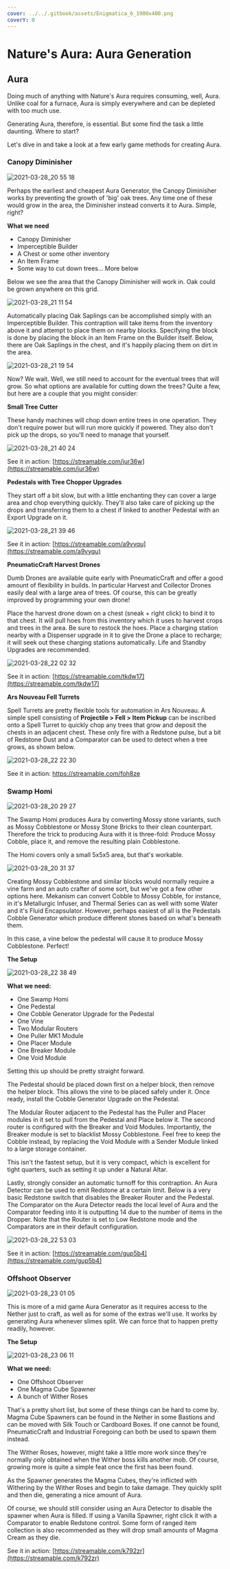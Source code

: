 ```yaml
---
cover: ../../.gitbook/assets/Enigmatica_6_1900x400.png
coverY: 0
---
```


# Nature's Aura: Aura Generation

## Aura

Doing much of anything with Nature's Aura requires consuming, well, Aura. Unlike coal for a furnace, Aura is simply everywhere and can be depleted with too much use.

Generating Aura, therefore, is essential. But some find the task a little daunting. Where to start?

Let's dive in and take a look at a few early game methods for creating Aura.

### **Canopy Diminisher**

![2021-03-28\_20 55 18](https://user-images.githubusercontent.com/9543430/112774689-66934e00-9008-11eb-804c-b1d84e98b65c.png)

Perhaps the earliest and cheapest Aura Generator, the Canopy Diminisher works by preventing the growth of 'big' oak trees. Any time one of these would grow in the area, the Diminisher instead converts it to Aura. Simple, right?

**What we need**

* Canopy Diminisher
* Imperceptible Builder
* A Chest or some other inventory
* An Item Frame
* Some way to cut down trees... More below

Below we see the area that the Canopy Diminisher will work in. Oak could be grown anywhere on this grid.

![2021-03-28\_21 11 54](https://user-images.githubusercontent.com/9543430/112775281-7c097780-900a-11eb-8e40-3b2bd499b584.png)

Automatically placing Oak Saplings can be accomplished simply with an Imperceptible Builder. This contraption will take items from the inventory above it and attempt to place them on nearby blocks. Specifying the block is done by placing the block in an Item Frame on the Builder itself. Below, there are Oak Saplings in the chest, and it's happily placing them on dirt in the area.

![2021-03-28\_21 19 54](https://user-images.githubusercontent.com/9543430/112775610-6052a100-900b-11eb-90c6-cf8b5f38acf2.png)

Now? We wait. Well, we still need to account for the eventual trees that will grow. So what options are available for cutting down the trees? Quite a few, but here are a couple that you might consider:

**Small Tree Cutter**

These handy machines will chop down entire trees in one operation. They don't require power but will run more quickly if powered. They also don't pick up the drops, so you'll need to manage that yourself.

![2021-03-28\_21 40 24](https://user-images.githubusercontent.com/9543430/112776656-42d30680-900e-11eb-8b55-473cc47980e5.png)

See it in action: [https://streamable.com/jur36w](https://streamable.com/jur36w)

**Pedestals with Tree Chopper Upgrades**

They start off a bit slow, but with a little enchanting they can cover a large area and chop everything quickly. They'll also take care of picking up the drops and transferring them to a chest if linked to another Pedestal with an Export Upgrade on it.

![2021-03-28\_21 39 46](https://user-images.githubusercontent.com/9543430/112776720-64cc8900-900e-11eb-8430-281d4d9d2619.png)

See it in action: [https://streamable.com/a9vyqu](https://streamable.com/a9vyqu)

**PneumaticCraft Harvest Drones**

Dumb Drones are available quite early with PneumaticCraft and offer a good amount of flexibility in builds. In particular Harvest and Collector Drones easily deal with a large area of trees. Of course, this can be greatly improved by programming your own drone!

Place the harvest drone down on a chest (sneak + right click) to bind it to that chest. It will pull hoes from this inventory which it uses to harvest crops and trees in the area. Be sure to restock the hoes. Place a charging station nearby with a Dispenser upgrade in it to give the Drone a place to recharge; it will seek out these charging stations automatically. Life and Standby Upgrades are recommended.

![2021-03-28\_22 02 32](https://user-images.githubusercontent.com/9543430/112777922-56cc3780-9011-11eb-8c41-898471b04427.png)

See it in action: [https://streamable.com/tkdw17](https://streamable.com/tkdw17)

**Ars Nouveau Fell Turrets**

Spell Turrets are pretty flexible tools for automation in Ars Nouveau. A simple spell consisting of **Projectile > Fell > Item Pickup** can be inscribed onto a Spell Turret to quickly chop any trees that grow and deposit the chests in an adjacent chest. These only fire with a Redstone pulse, but a bit of Redstone Dust and a Comparator can be used to detect when a tree grows, as shown below.

![2021-03-28\_22 22 30](https://user-images.githubusercontent.com/9543430/112779176-1cb06500-9014-11eb-824b-6ceb7c022519.png)

See it in action: https://streamable.com/foh8ze

### **Swamp Homi**

![2021-03-28\_20 29 27](https://user-images.githubusercontent.com/9543430/112779439-ba0b9900-9014-11eb-9a40-5998148fda50.png)

The Swamp Homi produces Aura by converting Mossy stone variants, such as Mossy Cobblestone or Mossy Stone Bricks to their clean counterpart. Therefore the trick to producing Aura with it is three-fold: Produce Mossy Cobble, place it, and remove the resulting plain Cobblestone.

The Homi covers only a small 5x5x5 area, but that's workable.

![2021-03-28\_20 31 37](https://user-images.githubusercontent.com/9543430/112779604-179fe580-9015-11eb-8ba3-e108cdb7a9e8.png)

Creating Mossy Cobblestone and similar blocks would normally require a vine farm and an auto crafter of some sort, but we've got a few other options here. Mekanism can convert Cobble to Mossy Cobble, for instance, in it's Metallurgic Infuser, and Thermal Series can as well with some Water and it's Fluid Encapsulator. However, perhaps easiest of all is the Pedestals Cobble Generator which produce different stones based on what's beneath them.

In this case, a vine below the pedestal will cause it to produce Mossy Cobblestone. Perfect!

**The Setup**

![2021-03-28\_22 38 49](https://user-images.githubusercontent.com/9543430/112780253-744fd000-9016-11eb-934e-542d8750b400.png)

**What we need:**

* One Swamp Homi
* One Pedestal
* One Cobble Generator Upgrade for the Pedestal
* One Vine
* Two Modular Routers
* One Puller MK1 Module
* One Placer Module
* One Breaker Module
* One Void Module

Setting this up should be pretty straight forward.

The Pedestal should be placed down first on a helper block, then remove the helper block. This allows the vine to be placed safely under it. Once ready, install the Cobble Generator Upgrade on the Pedestal.

The Modular Router adjacent to the Pedestal has the Puller and Placer modules in it set to pull from the Pedestal and Place below it. The second router is configured with the Breaker and Void Modules. Importantly, the Breaker module is set to blacklist Mossy Cobblestone. Feel free to keep the Cobble instead, by replacing the Void Module with a Sender Module linked to a large storage container.

This isn't the fastest setup, but it is very compact, which is excellent for tight quarters, such as setting it up under a Natural Altar.

Lastly, strongly consider an automatic turnoff for this contraption. An Aura Detector can be used to emit Redstone at a certain limit. Below is a very basic Redstone switch that disables the Breaker Router and the Pedestal. The Comparator on the Aura Detector reads the local level of Aura and the Comparator feeding into it is outputting 14 due to the number of items in the Dropper. Note that the Router is set to Low Redstone mode and the Comparators are in their default configuration.

![2021-03-28\_22 53 03](https://user-images.githubusercontent.com/9543430/112781204-613dff80-9018-11eb-8080-12ac8abf8692.png)

See it in action: [https://streamable.com/gup5b4](https://streamable.com/gup5b4)

### **Offshoot Observer**

![2021-03-28\_23 01 05](https://user-images.githubusercontent.com/9543430/112781806-926aff80-9019-11eb-8cec-39eb0234aeac.png)

This is more of a mid game Aura Generator as it requires access to the Nether just to craft, as well as for some of the extras we'll use. It works by generating Aura whenever slimes split. We can force that to happen pretty readily, however.

**The Setup**

![2021-03-28\_23 06 11](https://user-images.githubusercontent.com/9543430/112782084-3785d800-901a-11eb-8699-6d599224aaca.png)

**What we need:**

* One Offshoot Observer
* One Magma Cube Spawner
* A bunch of Wither Roses

That's a pretty short list, but some of these things can be hard to come by. Magma Cube Spawners can be found in the Nether in some Bastions and can be moved with Silk Touch or Cardboard Boxes. If one cannot be found, PneumaticCraft and Industrial Foregoing can both be used to spawn them instead.

The Wither Roses, however, might take a little more work since they're normally only obtained when the Wither boss kills another mob. Of course, growing more is quite a simple feat once the first has been found.

As the Spawner generates the Magma Cubes, they're inflicted with Withering by the Wither Roses and begin to take damage. They quickly split and then die, generating a nice amount of Aura.

Of course, we should still consider using an Aura Detector to disable the spawner when Aura is filled. If using a Vanilla Spawner, right click it with a Comparator to enable Redstone control. Some form of ranged item collection is also recommended as they will drop small amounts of Magma Cream as they die.

See it in action: [https://streamable.com/k792zr](https://streamable.com/k792zr)
